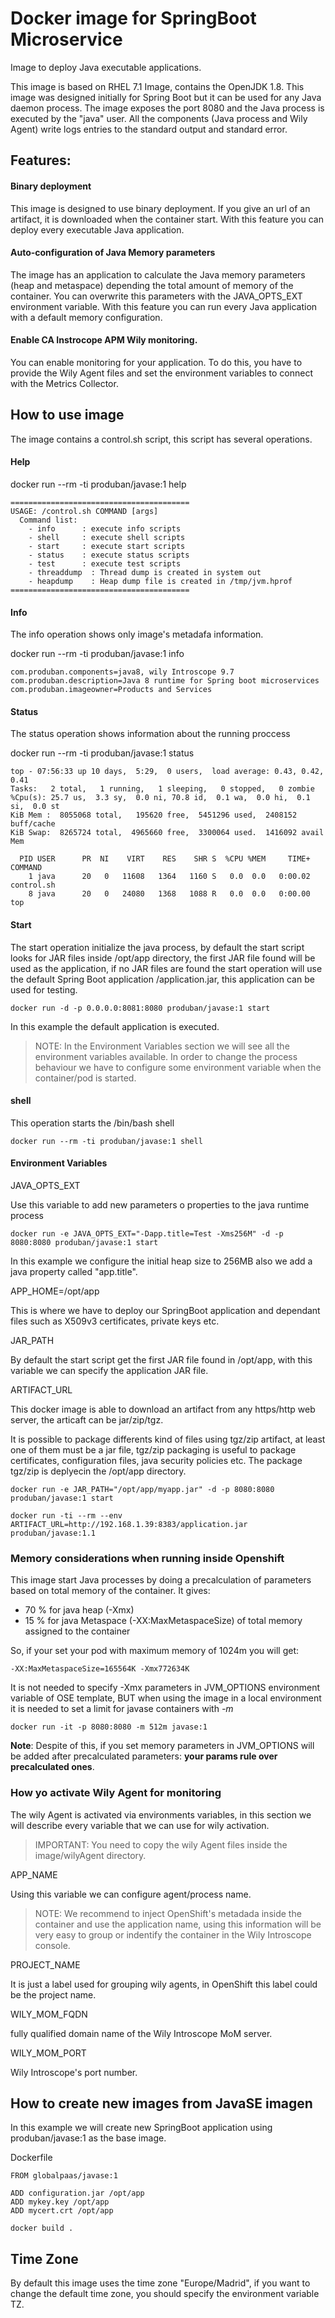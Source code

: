 # Docker image for SpringBoot Microservice

Image to deploy Java executable applications.

This image is based on RHEL 7.1 Image, contains the OpenJDK 1.8. This image was designed initially for Spring Boot but it can be used for any Java daemon process.
The image exposes the port 8080 and the Java process is executed by the "java" user.
All the components (Java process and Wily Agent) write logs entries to the standard output and standard error.

## Features:
#### Binary deployment
This image is designed to use binary deployment. If you give an url of an artifact, it is downloaded when the container start.
With this feature you can deploy every executable Java application.

#### Auto-configuration of Java Memory parameters
The image has an application to calculate the Java memory parameters (heap and metaspace) depending the total amount of memory of the container.
You can overwrite this parameters with the JAVA_OPTS_EXT environment variable.
With this feature you can run every Java application with a default memory configuration.

#### Enable CA Instrocope APM Wily monitoring.
You can enable monitoring for your application. To do this, you have to provide the Wily Agent files and set the environment variables to connect with the Metrics Collector.

## How to use image

The image contains a control.sh script, this script has several operations.

#### Help

docker run --rm -ti produban/javase:1 help
```
========================================
USAGE: /control.sh COMMAND [args]
  Command list:
    - info      : execute info scripts
    - shell     : execute shell scripts
    - start     : execute start scripts
    - status    : execute status scripts
    - test      : execute test scripts
    - threaddump  : Thread dump is created in system out
    - heapdump    : Heap dump file is created in /tmp/jvm.hprof
========================================
```
#### Info
The info operation shows only image's metadafa information.

docker run --rm -ti produban/javase:1 info
```
com.produban.components=java8, wily Introscope 9.7
com.produban.description=Java 8 runtime for Spring boot microservices
com.produban.imageowner=Products and Services
```
#### Status
The status operation shows information about the running proccess

docker run --rm -ti produban/javase:1 status
```
top - 07:56:33 up 10 days,  5:29,  0 users,  load average: 0.43, 0.42, 0.41
Tasks:   2 total,   1 running,   1 sleeping,   0 stopped,   0 zombie
%Cpu(s): 25.7 us,  3.3 sy,  0.0 ni, 70.8 id,  0.1 wa,  0.0 hi,  0.1 si,  0.0 st
KiB Mem :  8055068 total,   195620 free,  5451296 used,  2408152 buff/cache
KiB Swap:  8265724 total,  4965660 free,  3300064 used.  1416092 avail Mem

  PID USER      PR  NI    VIRT    RES    SHR S  %CPU %MEM     TIME+ COMMAND
    1 java      20   0   11608   1364   1160 S   0.0  0.0   0:00.02 control.sh
    8 java      20   0   24080   1368   1088 R   0.0  0.0   0:00.00 top
```

#### Start
The start operation initialize the java process, by default the start script looks for JAR files inside /opt/app directory, the first JAR file found will be used as the application, if no JAR files are found the start operation will use the default Spring Boot application /application.jar, this application can be used for testing.

```
docker run -d -p 0.0.0.0:8081:8080 produban/javase:1 start
```

In this example the default application is executed.

> NOTE: In the Environment Variables section we will see all the environment variables available. In order to change the process behaviour we have to configure some environment variable when the container/pod is started.

#### shell
This operation starts the /bin/bash shell

```
docker run --rm -ti produban/javase:1 shell
```

#### Environment Variables

JAVA_OPTS_EXT

Use this variable to add new parameters o properties to the java runtime process

```
docker run -e JAVA_OPTS_EXT="-Dapp.title=Test -Xms256M" -d -p 8080:8080 produban/javase:1 start
```
In this example we configure the initial heap size to 256MB also we add a java property called "app.title".

APP_HOME=/opt/app

This is where we have to deploy our SpringBoot application and dependant files such as X509v3 certificates, private keys etc.

JAR_PATH

By default the start script get the first JAR file found in /opt/app, with this variable we can specify the application JAR file.

ARTIFACT_URL

This docker image is able to download an artifact from any https/http web server, the articaft can be jar/zip/tgz.

It is possible to package differents kind of files using tgz/zip artifact, at least one of them must be a jar file, tgz/zip
packaging is useful to package certificates, configuration files, java security policies etc.
The package tgz/zip is deplyecin the /opt/app directory.

```
docker run -e JAR_PATH="/opt/app/myapp.jar" -d -p 8080:8080 produban/javase:1 start
```

```
docker run -ti --rm --env ARTIFACT_URL=http://192.168.1.39:8383/application.jar produban/javase:1.1
```

### Memory considerations when running inside Openshift
This image start Java processes by doing a precalculation of parameters based on total memory of the container.
It gives:

- 70 % for java heap (-Xmx)
- 15 % for java Metaspace (-XX:MaxMetaspaceSize)
of total memory assigned to the container

So, if your set your pod with maximum memory of 1024m you will get:

```
-XX:MaxMetaspaceSize=165564K -Xmx772634K
```

It is not needed to specify -Xmx parameters in JVM_OPTIONS environment variable of OSE template, BUT when using the image in a local environment it is needed to set a limit for javase containers with *-m*

```
docker run -it -p 8080:8080 -m 512m javase:1
```

**Note**: Despite of this, if you set memory parameters in JVM_OPTIONS will be added after precalculated parameters: **your params rule over precalculated ones**.

### How yo activate Wily Agent for monitoring

The wily Agent is activated via environments variables, in this section we will describe every variable that we can use for wily activation.

> IMPORTANT: You need to copy the wily Agent files inside the image/wilyAgent directory.

APP_NAME

Using this variable we can configure agent/process name.
> NOTE: We recommend to inject OpenShift's metadada inside the container and use the application name, using this information will be very easy to group or indentify the container in the Wily Introscope console.

PROJECT_NAME

It is just a label used for grouping wily agents, in OpenShift this label could be the project name.

WILY_MOM_FQDN

fully qualified domain name of the Wily Introscope MoM server.

WILY_MOM_PORT

Wily Introscope's port number.

## How to create new images from JavaSE imagen

In this example we will create new SpringBoot application using produban/javase:1 as the base image.

Dockerfile

```
FROM globalpaas/javase:1

ADD configuration.jar /opt/app
ADD mykey.key /opt/app
ADD mycert.crt /opt/app
```

```
docker build .

```

## Time Zone
By default this image uses the time zone "Europe/Madrid", if you want to change the default time zone, you should specify the environment variable TZ.

